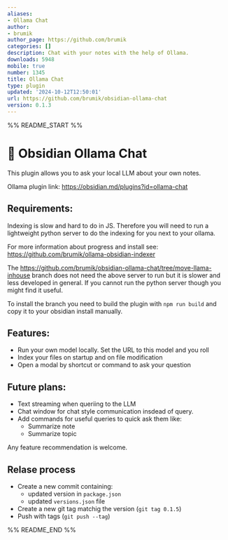 ```yaml
---
aliases:
- Ollama Chat
author:
- brumik
author_page: https://github.com/brumik
categories: []
description: Chat with your notes with the help of Ollama.
downloads: 5948
mobile: true
number: 1345
title: Ollama Chat
type: plugin
updated: '2024-10-12T12:50:01'
url: https://github.com/brumik/obsidian-ollama-chat
version: 0.1.3
---
```


%% README_START %%

# 🦙 Obsidian Ollama Chat

This plugin allows you to ask your local LLM about your own notes.

Ollama plugin link: https://obsidian.md/plugins?id=ollama-chat

## Requirements:

Indexing is slow and hard to do in JS. Therefore you will need to run a lightweight
python server to do the indexing for you next to your ollama.

For more information about progress and install see: https://github.com/brumik/ollama-obsidian-indexer

The https://github.com/brumik/obsidian-ollama-chat/tree/move-llama-inhouse branch does not need the above server to run
but it is slower and less developed in general. If you cannot run the python server though you might find it useful.

To install the branch you need to build the plugin with `npm run build` and copy it to your obsidian install manually.

## Features:

- Run your own model locally. Set the URL to this model and you roll
- Index your files on startup and on file modification
- Open a modal by shortcut or command to ask your question

## Future plans:

- Text streaming when queriing to the LLM
- Chat window for chat style communication insdead of query.
- Add commands for useful queries to quick ask them like:
	- Summarize note
	- Summarize topic

Any feature recommendation is welcome. 

## Relase process

- Create a new commit containing:
    - updated version in `package.json`
    - updated `versions.json` file
- Create a new git tag matchig the version (`git tag 0.1.5`)
- Push with tags (`git push --tag`)


%% README_END %%